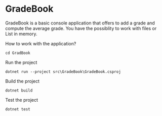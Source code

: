 # GradeBook
GradeBook is a basic console application that offers to add a grade and compute the average grade.
You have the possiblity to work with files or List<double> in memory.

How to work with the application?
```
cd GradBook
```
Run the project
```
dotnet run --project src\GradeBook\GradeBook.csproj
```
Build the project
```
dotnet build
```
Test the project
```
dotnet test
